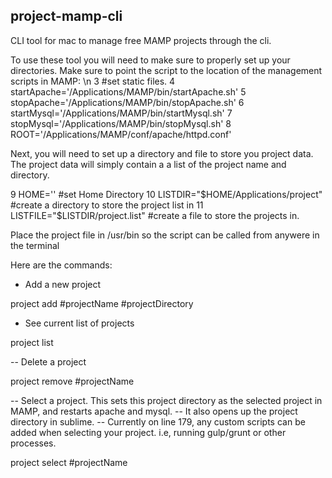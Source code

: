 ## project-mamp-cli
CLI tool for mac to manage free MAMP projects through the cli.

To use these tool you will need to make sure to properly set up your directories. Make sure to point the script to the location of the management scripts in MAMP:
 \n 3 #set static files.
  4 startApache='/Applications/MAMP/bin/startApache.sh'
  5 stopApache='/Applications/MAMP/bin/stopApache.sh'
  6 startMysql='/Applications/MAMP/bin/startMysql.sh'
  7 stopMysql='/Applications/MAMP/bin/stopMysql.sh'
  8 ROOT='/Applications/MAMP/conf/apache/httpd.conf'
  
Next, you will need to set up a directory and file to store you project data. The project data will simply contain a a list of the project name and directory.
  
  9 HOME='' #set Home Directory
 10 LISTDIR="$HOME/Applications/project" #create a directory to store the project list in
 11 LISTFILE="$LISTDIR/project.list" #create a file to store the projects in.

Place the project file in /usr/bin so the script can be called from anywere in the terminal

Here are the commands:

- Add a new project

project add #projectName #projectDirectory

- See current list of projects

project list

-- Delete a project

project remove #projectName

-- Select a project. This sets this project directory as the selected project in MAMP, and restarts apache and mysql.
-- It also opens up the project directory in sublime.
-- Currently on line 179, any custom scripts can be added when selecting your project. i.e, running gulp/grunt or other processes.

project select #projectName


